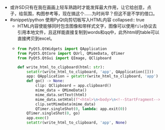 - 或许SD只有在我在画画上轻车熟路时才能发挥最大作用，让它给创意，点子，给氛围，构图参考等，现在搞这个……为时尚早？但这不是不学的借口。
- #snippet/python 使用PyQt向剪切板写入HTML内容
  collapsed:: true
	- HTML内容使能够同时包含图像和带样式文字，图像可以使用`file`协议去引用本地文件，且这样能直接复制到words和qq中，此外html的table可以直接拷贝到excel。
	- ```python
	  from PyQt5.QtWidgets import QApplication
	  from PyQt5.QtCore import QUrl, QMimeData, QTimer
	  from PyQt5.QtGui import QImage, QClipboard
	  
	  def write_html_to_clipboard(html: str):
	      setattr(write_html_to_clipboard, 'app', QApplication([]))
	      app: QApplication = getattr(write_html_to_clipboard, 'app')
	      def go() -> None:
	          clip: QClipboard = app.clipboard()
	          mime_data = QMimeData()
	          mime_data.setText(html)
	          mime_data.setHtml(f"<html>\n<body>\n<!--StartFragment-->{html}<!--EndFragment-->\n</body>\n</html>")
	          clip.setMimeData(mime_data)
	          QTimer.singleShot(0, lambda: app.exit(0))
	      QTimer.singleShot(0, go)
	      app.exec()
	      setattr(write_html_to_clipboard, 'app', None)
	  ```
